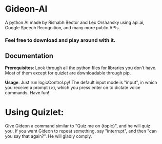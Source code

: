 # Gideon-AI
A python AI made by Rishabh Bector and Leo Orshansky using api.ai, Google Speech Recognition, and many more public APIs.
### Feel free to download and play around with it.



## Documentation ##

__Prerequisites__:
Look through all the python files for libraries you don't have. Most of them except for quizlet are downloadable through pip.

__Usage__:
Just run logicControl.py! The default input mode is "input", in which you receive a prompt (>), which you press enter on to dictate voice commands. Have fun! 

# Using Quizlet:
Give Gideon a command similar to "Quiz me on {topic}", and he will quiz you. If you want Gideon to repeat something, say "interrupt", and then "can you say that again?". He will gladly comply.
